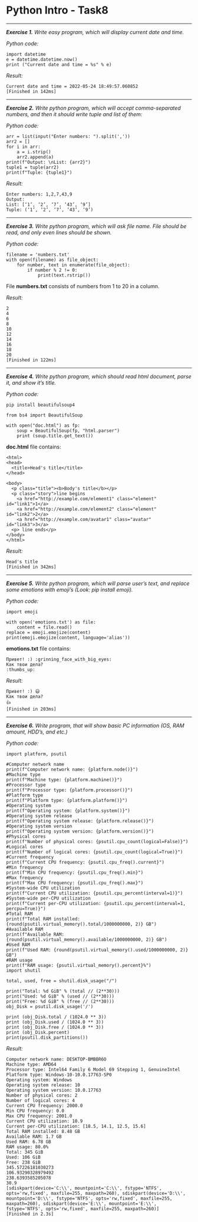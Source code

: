 # Python Intro - Task8

***
___Exercise 1.___ _Write easy program, which will display current date and time._

*Python code:*
```
import datetime
e = datetime.datetime.now()
print ("Current date and time = %s" % e)
```
*Result:*
```
Current date and time = 2022-05-24 18:49:57.060852
[Finished in 142ms]
```
***
___Exercise 2.___ _Write python program, which will accept comma-separated numbers, and then it 
should write tuple and list of them:_

*Python code:*
```
arr = list(input("Enter numbers: ").split(','))
arr2 = []
for i in arr:
	a = i.strip()
	arr2.append(a)
print(f"Output: \nList: {arr2}")
tuple1 = tuple(arr2)
print(f"Tuple: {tuple1}")
```
*Result:*
```
Enter numbers: 1,2,7,43,9
Output: 
List: [‘1’, ‘2’, ‘7’, ‘43’, ‘9’] 
Tuple: (‘1’, ‘2’, ‘7’, ‘43’, ‘9’)
```
***
___Exercise 3.___ _Write python program, which will ask file name. File should be read, and only even
lines should be shown._

*Python code:*
```
filename = 'numbers.txt'
with open(filename) as file_object:
	for number, text in enumerate(file_object):
		if number % 2 != 0:
			print(text.rstrip())
```
File **numbers.txt** consists of numbers from 1 to 20 in a column.

*Result:*
```
2
4
6
8
10
12
14
16
18
20
[Finished in 122ms]
```
***
___Exercise 4.___ _Write python program, which should read html document, parse it, and show it’s
title._

*Python code:*
```
pip install beautifulsoup4

from bs4 import BeautifulSoup

with open("doc.html") as fp:
    soup = BeautifulSoup(fp, "html.parser")
    print (soup.title.get_text())
```
**doc.html** file contains:
```
<html>
<head>
  <title>Head's title</title>
</head>

<body>
  <p class="title"><b>Body's title</b></p>
  <p class="story">line begins
    <a href="http://example.com/element1" class="element" id="link1">1</a>
    <a href="http://example.com/element2" class="element" id="link2">2</a>
    <a href="http://example.com/avatar1" class="avatar" id="link3">3</a>
  <p> line ends</p>
</body>
</html>
```
*Result:*
```
Head's title
[Finished in 342ms]
```
***
___Exercise 5.___ _Write python program, which will parse user’s text, and replace some emotions with
emoji’s (Look: pip install emoji)._

*Python code:*
```
import emoji

with open('emotions.txt') as file:
	content = file.read()
replace = emoji.emojize(content)
print(emoji.emojize(content, language='alias'))
```
**emotions.txt** file contains:
```
Привет! :) :grinning_face_with_big_eyes:
Как твои дела?
:thumbs_up:
```
*Result:*
```
Привет! :) 😃
Как твои дела?
👍
[Finished in 203ms]
```
***
___Exercise 6.___ _Write program, that will show basic PC information (OS, RAM amount, HDD’s, and
etc.)_

*Python code:*
```
import platform, psutil

#Computer network name
print(f"Computer network name: {platform.node()}")
#Machine type
print(f"Machine type: {platform.machine()}")
#Processor type
print(f"Processor type: {platform.processor()}")
#Platform type
print(f"Platform type: {platform.platform()}")
#Operating system
print(f"Operating system: {platform.system()}")
#Operating system release
print(f"Operating system release: {platform.release()}")
#Operating system version
print(f"Operating system version: {platform.version()}")
#Physical cores
print(f"Number of physical cores: {psutil.cpu_count(logical=False)}")
#Logical cores
print(f"Number of logical cores: {psutil.cpu_count(logical=True)}")
#Current frequency
print(f"Current CPU frequency: {psutil.cpu_freq().current}")
#Min frequency
print(f"Min CPU frequency: {psutil.cpu_freq().min}")
#Max frequency
print(f"Max CPU frequency: {psutil.cpu_freq().max}")
#System-wide CPU utilization
print(f"Current CPU utilization: {psutil.cpu_percent(interval=1)}")
#System-wide per-CPU utilization
print(f"Current per-CPU utilization: {psutil.cpu_percent(interval=1, percpu=True)}")
#Total RAM
print(f"Total RAM installed: {round(psutil.virtual_memory().total/1000000000, 2)} GB")
#Available RAM
print(f"Available RAM: {round(psutil.virtual_memory().available/1000000000, 2)} GB")
#Used RAM
print(f"Used RAM: {round(psutil.virtual_memory().used/1000000000, 2)} GB")
#RAM usage
print(f"RAM usage: {psutil.virtual_memory().percent}%")
import shutil

total, used, free = shutil.disk_usage("/")

print("Total: %d GiB" % (total // (2**30)))
print("Used: %d GiB" % (used // (2**30)))
print("Free: %d GiB" % (free // (2**30)))
obj_Disk = psutil.disk_usage('/')

print (obj_Disk.total / (1024.0 ** 3))
print (obj_Disk.used / (1024.0 ** 3))
print (obj_Disk.free / (1024.0 ** 3))
print (obj_Disk.percent)
print(psutil.disk_partitions())
```
*Result:*
```
Computer network name: DESKTOP-BMBBR6O
Machine type: AMD64
Processor type: Intel64 Family 6 Model 69 Stepping 1, GenuineIntel
Platform type: Windows-10-10.0.17763-SP0
Operating system: Windows
Operating system release: 10
Operating system version: 10.0.17763
Number of physical cores: 2
Number of logical cores: 4
Current CPU frequency: 2000.0
Min CPU frequency: 0.0
Max CPU frequency: 2001.0
Current CPU utilization: 10.9
Current per-CPU utilization: [18.5, 14.1, 12.5, 15.6]
Total RAM installed: 8.48 GB
Available RAM: 1.7 GB
Used RAM: 6.78 GB
RAM usage: 80.0%
Total: 345 GiB
Used: 106 GiB
Free: 238 GiB
345.57226181030273
106.93290328979492
238.6393585205078
30.9
[sdiskpart(device='C:\\', mountpoint='C:\\', fstype='NTFS', opts='rw,fixed', maxfile=255, maxpath=260), sdiskpart(device='D:\\', mountpoint='D:\\', fstype='NTFS', opts='rw,fixed', maxfile=255, maxpath=260), sdiskpart(device='E:\\', mountpoint='E:\\', fstype='NTFS', opts='rw,fixed', maxfile=255, maxpath=260)]
[Finished in 2.3s]
```